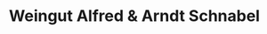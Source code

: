 ---
title: "Weingut Alfred & Arndt Schnabel"
url: /gau-bickelheim/weingut-alfred-und-arndt-schnabel/
shop: Spirituosen
---